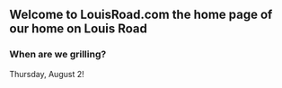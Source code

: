 ## Welcome to LouisRoad.com the home page of our home on Louis Road

### When are we grilling?

Thursday, August 2!
